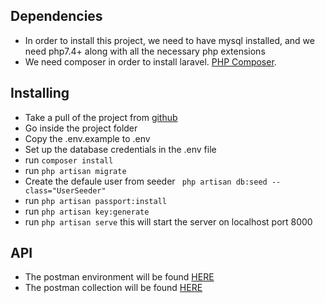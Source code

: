 ## Dependencies
- In order to install this project, we need to have mysql installed, and we need php7.4+ along with all the necessary php extensions
- We need composer in order to install laravel. [PHP Composer](https://getcomposer.org/doc/00-intro.md).

## Installing
- Take a pull of the project from [github](https://github.com/pallabmandal/teasknote)
- Go inside the project folder
- Copy the .env.example to .env
- Set up the database credentials in the .env file
- run ``` composer install ```
- run ``` php artisan migrate ```
- Create the defaule user from seeder ```  php artisan db:seed --class="UserSeeder"  ```
- run ``` php artisan passport:install ```
- run ``` php artisan key:generate ```
- run ``` php artisan serve ``` this will start the server on localhost port 8000

## API
- The postman environment will be found [HERE](https://drive.google.com/file/d/1kX_lq3rpYOPSxzmhA-OEAir0ycnk2LE7/view?usp=sharing)
- The postman collection will be found [HERE](https://drive.google.com/file/d/1Ejov98SVOV35LFjGLoP5MiZ9Anu_dV5W/view?usp=sharing)
